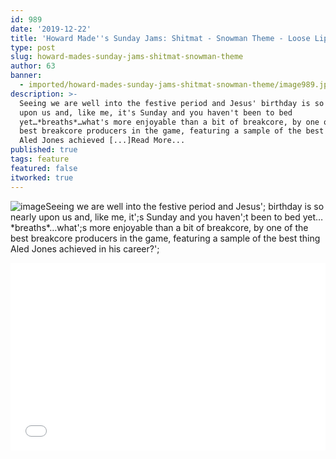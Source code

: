 ```yaml
---
id: 989
date: '2019-12-22'
title: 'Howard Made''s Sunday Jams: Shitmat - Snowman Theme - Loose Lips'
type: post
slug: howard-mades-sunday-jams-shitmat-snowman-theme
author: 63
banner:
  - imported/howard-mades-sunday-jams-shitmat-snowman-theme/image989.jpeg
description: >-
  Seeing we are well into the festive period and Jesus' birthday is so nearly
  upon us and, like me, it's Sunday and you haven't been to bed
  yet…*breaths*…what's more enjoyable than a bit of breakcore, by one of the
  best breakcore producers in the game, featuring a sample of the best thing
  Aled Jones achieved [...]Read More...
published: true
tags: feature
featured: false
itworked: true
---
```

![image](../imported/howard-mades-sunday-jams-shitmat-snowman-theme/image989.jpeg)Seeing we are well into the festive period and Jesus'; birthday is so nearly upon us and, like me, it';s Sunday and you haven';t been to bed yet…\*breaths\*…what';s more enjoyable than a bit of breakcore, by one of the best breakcore producers in the game, featuring a sample of the best thing Aled Jones achieved in his career?';

<iframe width='100%' height='300' scrolling='no' frameborder='no' allow='autoplay' src='//www.youtube.com/embed/HrkR0Omhryw?wmode=opaque'></iframe>